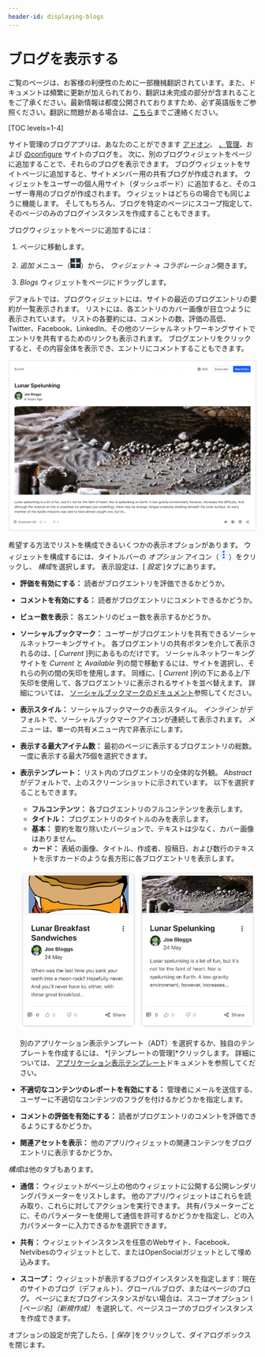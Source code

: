 ```yaml
---
header-id: displaying-blogs
---
```


# ブログを表示する

<p class="alert alert-info"><span class="wysiwyg-color-blue120">ご覧のページは、お客様の利便性のために一部機械翻訳されています。また、ドキュメントは頻繁に更新が加えられており、翻訳は未完成の部分が含まれることをご了承ください。最新情報は都度公開されておりますため、必ず英語版をご参照ください。翻訳に問題がある場合は、<a href="mailto:support-content-jp@liferay.com">こちら</a>までご連絡ください。</span></p>

[TOC levels=1-4]

サイト管理のブログアプリは、あなたのことができます [アドオン](https://www.liferay.com/)、 [、管理](https://www.liferay.com/)、および [のconfigure](https://www.liferay.com/) サイトのブログを。 次に、別のブログウィジェットをページに追加することで、それらのブログを表示できます。 ブログウィジェットをサイトページに追加すると、サイトメンバー用の共有ブログが作成されます。 ウィジェットをユーザーの個人用サイト（ダッシュボード）に追加すると、そのユーザー専用のブログが作成されます。 ウィジェットはどちらの場合でも同じように機能します。 そしてもちろん、ブログを特定のページにスコープ指定して、そのページのみのブログインスタンスを作成することもできます。

ブログウィジェットをページに追加するには：

1.  ページに移動します。

2.  *追加* メニュー（![Add](../../../../images/icon-add-app.png)）から、 *ウィジェット* → *コラボレーション*開きます。

3.  *Blogs* ウィジェットをページにドラッグします。

デフォルトでは、ブログウィジェットには、サイトの最近のブログエントリの要約が一覧表示されます。 リストには、各エントリのカバー画像が目立つように表示されています。 リストの各要約には、コメントの数、評価の高低、Twitter、Facebook、LinkedIn、その他のソーシャルネットワーキングサイトでエントリを共有するためのリンクも表示されます。 ブログエントリをクリックすると、その内容全体を表示でき、エントリにコメントすることもできます。

![図1：月面探査旅行はお好きですか？ このブログエントリの要約では、目的を知ることができます。](../../../../images/blog-entry-abstract.png)

希望する方法でリストを構成できるいくつかの表示オプションがあります。 ウィジェットを構成するには、タイトルバーの *オプション* アイコン（![Options](../../../../images/icon-app-options.png)）をクリックし、 *構成*を選択します。 表示設定は、[ *設定* ]タブにあります。

  - **評価を有効にする：** 読者がブログエントリを評価できるかどうか。

  - **コメントを有効にする：** 読者がブログエントリにコメントできるかどうか。

  - **ビュー数を表示：** 各エントリのビュー数を表示するかどうか。

  - **ソーシャルブックマーク：** ユーザーがブログエントリを共有できるソーシャルネットワーキングサイト。 各ブログエントリの共有ボタンを介して表示されるのは、[ *Current* ]列にあるものだけです。 ソーシャルネットワーキングサイトを *Current* と *Available* 列の間で移動するには、サイトを選択し、それらの列の間の矢印を使用します。 同様に、[ *Current* ]列の下にある上/下矢印を使用して、各ブログエントリに表示されるサイトを並べ替えます。 詳細については、 [ソーシャルブックマークのドキュメント](/docs/7-1/user/-/knowledge_base/u/using-social-bookmarks)参照してください。

  - **表示スタイル：** ソーシャルブックマークの表示スタイル。 *インライン* がデフォルトで、ソーシャルブックマークアイコンが連続して表示されます。 *メニュー* は、単一の共有メニュー内で非表示にします。

  - **表示する最大アイテム数：** 最初のページに表示するブログエントリの総数。 一度に表示する最大75個を選択できます。

  - **表示テンプレート：** リスト内のブログエントリの全体的な外観。 *Abstract* がデフォルトで、上のスクリーンショットに示されています。 以下を選択することもできます。

      - **フルコンテンツ：** 各ブログエントリのフルコンテンツを表示します。
      - **タイトル：** ブログエントリのタイトルのみを表示します。
      - **基本：** 要約を取り除いたバージョンで、テキストは少なく、カバー画像はありません。
      - **カード：** 表紙の画像、タイトル、作成者、投稿日、および数行のテキストを示すカードのような長方形に各ブログエントリを表示します。

    ![図2：* Card *表示テンプレートは、ブログの投稿を楽しい小さなトレーディングカードのように見せます。](../../../../images/blogs-cards.png)

    別のアプリケーション表示テンプレート（ADT）を選択するか、独自のテンプレートを作成するには、 *[テンプレートの管理]*クリックします。 詳細については、 [アプリケーション表示テンプレート](/docs/7-1/user/-/knowledge_base/u/using-page-fragments)ドキュメントを参照してください。

  - **不適切なコンテンツのレポートを有効にする：** 管理者にメールを送信する、ユーザーに不適切なコンテンツのフラグを付けるかどうかを指定します。

  - **コメントの評価を有効にする：** 読者がブログエントリのコメントを評価できるようにするかどうか。

  - **関連アセットを表示：** 他のアプリ/ウィジェットの関連コンテンツをブログエントリに表示するかどうか。

*構成*は他のタブもあります。

  - **通信：** ウィジェットがページ上の他のウィジェットに公開する公開レンダリングパラメーターをリストします。 他のアプリ/ウィジェットはこれらを読み取り、これらに対してアクションを実行できます。 共有パラメーターごとに、そのパラメーターを使用して通信を許可するかどうかを指定し、どの入力パラメーターに入力できるかを選択できます。

  - **共有：** ウィジェットインスタンスを任意のWebサイト、Facebook、Netvibesのウィジェットとして、またはOpenSocialガジェットとして埋め込みます。

  - **スコープ：** ウィジェットが表示するブログインスタンスを指定します：現在のサイトのブログ（デフォルト）、グローバルブログ、またはページのブログ。 ページにまだブログインスタンスがない場合は、スコープオプション *\ [ページ名\]（新規作成）* を選択して、ページスコープのブログインスタンスを作成できます。

オプションの設定が完了したら、[ *保存* ]をクリックして、ダイアログボックスを閉じます。
